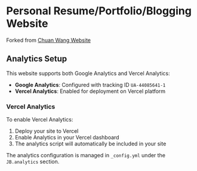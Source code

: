 # Personal Resume/Portfolio/Blogging Website

Forked from [Chuan Wang Website](https://github.com/wangchuan/wangchuan.github.io)

## Analytics Setup

This website supports both Google Analytics and Vercel Analytics:

- **Google Analytics**: Configured with tracking ID `UA-44085641-1`
- **Vercel Analytics**: Enabled for deployment on Vercel platform

### Vercel Analytics

To enable Vercel Analytics:

1. Deploy your site to Vercel
2. Enable Analytics in your Vercel dashboard
3. The analytics script will automatically be included in your site

The analytics configuration is managed in `_config.yml` under the `JB.analytics` section.
